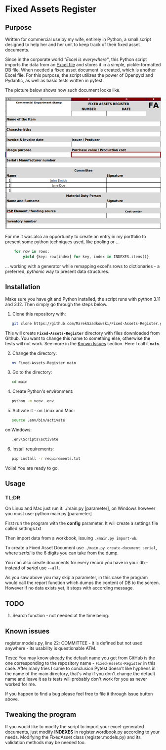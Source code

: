 # Fixed Assets Register

## Purpose

Written for commercial use by my wife, entirely in Python, a small script designed to help her and her unit to keep track of their fixed asset documents.

Since in the corporate world *"Excel is everywhere"*, this Python script imports the data from an 
[Excel file](Wordbook.md) and stores it in a simple, pickle-formatted DB file. When needed a fixed asset document is created, which is another Excel file. For this purpose, the script utilizes the power of Openpyxl and Pydantic, as well as basic tests written in pytest.

The picture below shows how such document looks like.

![Fixed Asset Document (excel)](fixed-asset-document.png "Fixed Asset Document")

For me it was also an opportunity to create an entry in my portfolio to present some python techniques used, like pooling or ...

```python
    for row in rows:
        yield {key: row[index] for key, index in INDEXES.items()}
```

... working with a generator while remapping excel's rows to dictionaries - a preferred, *pythonic* way to present data structures.

## Installation

Make sure you have git and Python installed, the script runs with python 3.11 and 3.12. Then simply go through the steps below.

1. Clone this repository with:
```sh
   git clone https://github.com/MarekSzadkowski/Fixed-Assets-Register.git
```
This will create **`Fixed-Assets-Register`** directory with files downloaded from Github. You want to change this name to something else, otherwise the tests will not work. See more in the [Known Issues](#known-issues) section. Here I call it **`main`**.

2. Change the directory:
```sh
   mv Fixed-Assets-Register main
```
3. Go to the directory:
```sh
   cd main
```
4. Create Python's environment:
```sh
   python -m venv .env
```
5. Activate it - on Linux and Mac:
```sh
   source .env/bin/activate
```
on Windows:
```sh
   .env\Scripts\activate
```
6. Install requirements:
```sh
   pip install -r requirements.txt
```

Voila! You are ready to go.

## Usage

### TL;DR

On Linux and Mac just run it: ./main.py \[parameter\], on Windows however you must use: python main.py \[parameter\]

First run the program with the **config** parameter. It will create a settings file called settings.txt

Then import data from a workbook, issuing `./main.py import-wb`.

To create a Fixed Asset Document use `./main.py create-ducument serial`, where *serial* is the 6 digits you can take from the dump.

You can also create documents for every record you have in your db - instead of *serial* use `--all`.

As you saw above you may skip a parameter, in this case the program would call the report function which dumps the content of DB to the screen. However if no data exists yet, it stops with according message.

## TODO

1. Search function - not needed at the time being.

## Known issues

register.models.py, line 22: COMMITTEE - it is defined but not used anywhere - its usability is questionable ATM.

Tests: You may know already the default name you get from GitHub is the one corresponding to the repository name - `Fixed-Assets-Register` in this case. After many tries I came to conclusion Pytest doesn't like hyphens in the name of the main directory, that's why if you don't change the default name and leave it as is tests will probably don't work for you as never worked for me.

If you happen to find a bug please feel free to file it through Issue button above.

## Tweaking the program

If you would like to modify the script to import your excel-generated documents, just modify **INDEXES** in register.wordbook.py according to your needs. Modifying the FixedAsset class (register.models.py) and its validation methods may be needed too.
